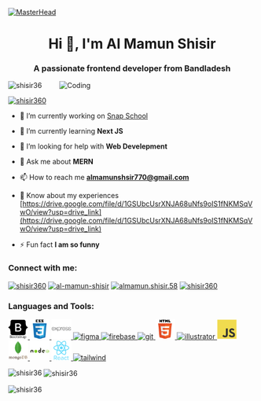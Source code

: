 [![MasterHead](https://www.digitaladlectio.com/wp-content/uploads/2020/04/New-PNC-Animated-Banners.gif)](https://rishavchanda.io)
<h1 align="center">Hi 👋, I'm Al Mamun Shisir</h1>
<h3 align="center">A passionate frontend developer from Bandladesh</h3>
<img align="right" alt="Coding" width="400" src = "https://camo.githubusercontent.com/cae12fddd9d6982901d82580bdf321d81fb299141098ca1c2d4891870827bf17/68747470733a2f2f6d69726f2e6d656469756d2e636f6d2f6d61782f313336302f302a37513379765349765f7430696f4a2d5a2e676966"> 

<p align="left"> <img src="https://komarev.com/ghpvc/?username=shisir36&label=Profile%20views&color=0e75b6&style=flat" alt="shisir36" /> </p>

<p align="left"> <a href="https://twitter.com/shisir360" target="blank"><img src="https://img.shields.io/twitter/follow/shisir360?logo=twitter&style=for-the-badge" alt="shisir360" /></a> </p>

- 🔭 I’m currently working on [Snap School](https://snap-school-9a91b.web.app/)

- 🌱 I’m currently learning **Next JS**

- 🤝 I’m looking for help with **Web Develepment**

- 💬 Ask me about **MERN**

- 📫 How to reach me **almamunshsir770@gmail.com**

- 📄 Know about my experiences [https://drive.google.com/file/d/1GSUbcUsrXNJA68uNfs9oIS1fNKMSqVwO/view?usp=drive_link](https://drive.google.com/file/d/1GSUbcUsrXNJA68uNfs9oIS1fNKMSqVwO/view?usp=drive_link)

- ⚡ Fun fact **I am so funny**

<h3 align="left">Connect with me:</h3>
<p align="left">
<a href="https://twitter.com/shisir360" target="blank"><img align="center" src="https://raw.githubusercontent.com/rahuldkjain/github-profile-readme-generator/master/src/images/icons/Social/twitter.svg" alt="shisir360" height="30" width="40" /></a>
<a href="https://linkedin.com/in/al-mamun-shisir" target="blank"><img align="center" src="https://raw.githubusercontent.com/rahuldkjain/github-profile-readme-generator/master/src/images/icons/Social/linked-in-alt.svg" alt="al-mamun-shisir" height="30" width="40" /></a>
<a href="https://fb.com/almamun.shisir.58" target="blank"><img align="center" src="https://raw.githubusercontent.com/rahuldkjain/github-profile-readme-generator/master/src/images/icons/Social/facebook.svg" alt="almamun.shisir.58" height="30" width="40" /></a>
<a href="https://instagram.com/shisir360" target="blank"><img align="center" src="https://raw.githubusercontent.com/rahuldkjain/github-profile-readme-generator/master/src/images/icons/Social/instagram.svg" alt="shisir360" height="30" width="40" /></a>
</p>

<h3 align="left">Languages and Tools:</h3>
<p align="left"> <a href="https://getbootstrap.com" target="_blank" rel="noreferrer"> <img src="https://raw.githubusercontent.com/devicons/devicon/master/icons/bootstrap/bootstrap-plain-wordmark.svg" alt="bootstrap" width="40" height="40"/> </a> <a href="https://www.w3schools.com/css/" target="_blank" rel="noreferrer"> <img src="https://raw.githubusercontent.com/devicons/devicon/master/icons/css3/css3-original-wordmark.svg" alt="css3" width="40" height="40"/> </a> <a href="https://expressjs.com" target="_blank" rel="noreferrer"> <img src="https://raw.githubusercontent.com/devicons/devicon/master/icons/express/express-original-wordmark.svg" alt="express" width="40" height="40"/> </a> <a href="https://www.figma.com/" target="_blank" rel="noreferrer"> <img src="https://www.vectorlogo.zone/logos/figma/figma-icon.svg" alt="figma" width="40" height="40"/> </a> <a href="https://firebase.google.com/" target="_blank" rel="noreferrer"> <img src="https://www.vectorlogo.zone/logos/firebase/firebase-icon.svg" alt="firebase" width="40" height="40"/> </a> <a href="https://git-scm.com/" target="_blank" rel="noreferrer"> <img src="https://www.vectorlogo.zone/logos/git-scm/git-scm-icon.svg" alt="git" width="40" height="40"/> </a> <a href="https://www.w3.org/html/" target="_blank" rel="noreferrer"> <img src="https://raw.githubusercontent.com/devicons/devicon/master/icons/html5/html5-original-wordmark.svg" alt="html5" width="40" height="40"/> </a> <a href="https://www.adobe.com/in/products/illustrator.html" target="_blank" rel="noreferrer"> <img src="https://www.vectorlogo.zone/logos/adobe_illustrator/adobe_illustrator-icon.svg" alt="illustrator" width="40" height="40"/> </a> <a href="https://developer.mozilla.org/en-US/docs/Web/JavaScript" target="_blank" rel="noreferrer"> <img src="https://raw.githubusercontent.com/devicons/devicon/master/icons/javascript/javascript-original.svg" alt="javascript" width="40" height="40"/> </a> <a href="https://www.mongodb.com/" target="_blank" rel="noreferrer"> <img src="https://raw.githubusercontent.com/devicons/devicon/master/icons/mongodb/mongodb-original-wordmark.svg" alt="mongodb" width="40" height="40"/> </a> <a href="https://nodejs.org" target="_blank" rel="noreferrer"> <img src="https://raw.githubusercontent.com/devicons/devicon/master/icons/nodejs/nodejs-original-wordmark.svg" alt="nodejs" width="40" height="40"/> </a> <a href="https://reactjs.org/" target="_blank" rel="noreferrer"> <img src="https://raw.githubusercontent.com/devicons/devicon/master/icons/react/react-original-wordmark.svg" alt="react" width="40" height="40"/> </a> <a href="https://tailwindcss.com/" target="_blank" rel="noreferrer"> <img src="https://www.vectorlogo.zone/logos/tailwindcss/tailwindcss-icon.svg" alt="tailwind" width="40" height="40"/> </a> </p>

<p><img align="left" src="https://github-readme-stats.vercel.app/api/top-langs?username=shisir36&show_icons=true&locale=en&layout=compact" alt="shisir36" /></p>

<p>&nbsp;<img align="center" src="https://github-readme-stats.vercel.app/api?username=shisir36&show_icons=true&locale=en" alt="shisir36" /></p>

<p><img align="center" src="https://github-readme-streak-stats.herokuapp.com/?user=shisir36&" alt="shisir36" /></p>
